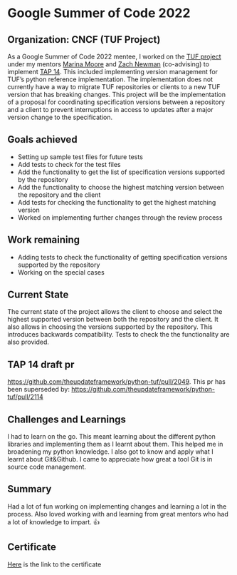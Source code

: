 # Google Summer of Code 2022

## Organization: CNCF (TUF Project)

As a Google Summer of Code 2022 mentee, I worked on the [TUF project](https://github.com/theupdateframework/python-tuf) under my mentors [Marina Moore](https://github.com/mnm678) and [Zach Newman](https://github.com/znewman01) (co-advising) to implement [TAP 14](https://github.com/theupdateframework/taps/blob/master/tap14.md). This included implementing version management for TUF’s python reference implementation. The implementation does not currently have a way to migrate TUF repositories or clients to a new TUF version that has breaking changes. This project will be the implementation of a proposal for coordinating specification versions between a repository and a client to prevent interruptions in access to updates after a major version change to the specification.

## Goals achieved

- Setting up sample test files for future tests 
- Add tests to check for the test files
- Add the functionality to get the list of specification versions supported by the repository
- Add the functionality to choose the highest matching version between the repository and the client
- Add tests for checking the functionality to get the highest matching version
- Worked on implementing further changes through the review process

## Work remaining

- Adding tests to check the functionality of getting specification versions supported by the repository
- Working on the special cases

## Current State

The current state of the project allows the client to choose and select the highest supported version between both the repository and the client. It also allows in choosing the versions supported by the repository. This introduces backwards compatibility. Tests to check the the functionality are also provided.

## TAP 14 draft pr

https://github.com/theupdateframework/python-tuf/pull/2049.
This pr has been superseded by: https://github.com/theupdateframework/python-tuf/pull/2114

## Challenges and Learnings

I had to learn on the go. This meant learning about the different python libraries and implementing them as I learnt about them. This helped me in broadening my python knowledge. I also got to know and apply what I learnt about Git&Github. I came to appreciate how great a tool Git is in source code management.

## Summary
Had a lot of fun working on implementing changes and learning a lot in the process. Also loved working with and learning from great mentors who had a lot of knowledge to impart. 👍

## Certificate
[Here](https://drive.google.com/file/d/1IqudXWzYB_Ms4tGxQgE1oQrU_fVXuhVr/view) is the link to the certificate
